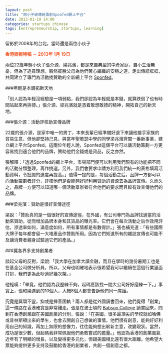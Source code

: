 ```yaml
---
layout: post
title: "兩小子破傳統勇創Sponfed網上平台"
date: 2013-01-19 14:00
categories: startups chinese
tags: [entrepreneurship, startups, learning]
---
```


留影於2008年的台北，當時還是兩位小伙子

<span style="color: #f15a29; font-weight: bold;">香港商報特稿 － 2013年 1月 19日</span>

兩位22歲年輕小伙子張介源、梁兆濱，都是來自典型的中產家庭，自小生活無憂，但為了追尋理想，毅然擺脫父母為他們苦心編織的安穩之道，走出傳統框框，共同建立了專門為活動找贊助的全新網上平台 <a href="http://sponfed.com">Sponfed</a>。

###年輕是本錢拓新天地

「別人認為年輕沒經驗是一項弱點，我們卻認為年輕就是本錢，就算跌倒了也有時間站起來再拚搏。」張介源、梁兆濱就是憑着敢想敢搏的精神，開拓自己的新天地。

###張介源：活動評核助宣傳品牌

22歲的張介源，是家中唯一的男丁，本來長輩已經準備好退下來讓他接手家族的貿易生意，但他卻堅持己見，與當年聖若瑟中學的同學梁兆濱齊闖一番新事業，建立網上平台Sponfed。這兩位年輕人說，Sponfed這個平台可以讓活動籌劃一方更容易找到適合他們的品牌，贊助他們金錢或是貨品，反之亦然。

張解釋：「透過Sponfed的網上平台，市場部門便可以利用我們現有的功能把不同的活動分類整理，再作挑選。另外，我們會要求申請方利用我們統一的表格填寫活動資料，令批閱的進度再提高。」值得一提的是，每個活動之后，品牌一方都可以向活動籌劃者評分，評核他們是否能夠好好利用贊助的資源去為品牌宣傳。久而久之，品牌一方便可以知道哪一個活動舉辦者符合他們的要求而且較有效宣傳他們的品牌。

###梁兆濱：贊助是很好宣傳途徑

梁說：「贊助真的是一個很好的宣傳途徑，在外國，有公司專門為品牌找適當的活動來贊助，從而增加品牌本身和其貨品的曝光率。它們會在每次活動之后作效用評估，滲透率如何，滿意度如何，所有事情都是有數得計。」張也補充道：「有些國際大牌子每年都會留一大堆產品作贊助所用。因為它們知道所有的雜誌宣傳也可能不及讓消費者親身試驗過它們的產品。」

###冀各界多支持創業者

談起父母的反對，梁說:「我大學在加拿大讀金融，而且在學時的幾份暑期工也是在基金公司做分析員，所以，父母也明確地表示很希望我可以繼續在這個行業里面打拚，我們更為此吵過好幾次架。」

他輕嘆：「畢竟，他們認為我歷練不夠，起碼應該找一間大公司好好磨練一下。」事實上，張和梁遇到的10個人，大概8個人都會告訴他們同一席話。

究竟是冥頑不靈，抑或是擇善固執？兩人都是從外國讀書回來，他們覺得「創業」這一條路在香港確實是非常難走。張是在波士頓的 <a href="http://babson.edu">Babson College</a> 讀書回來，問到在香港創業跟在美國創業的分別，張說：「在美國，很多最頂尖的學校就如哈佛或普林斯頓出來的學生，也會去開創自己想做的事情。他們很有創意，能夠好好利用自己的知識，再加上無限的想像力，往往能夠想出嶄新主意，改變現狀。當然，成功是很少數，但起碼我非常佩服他們勇敢嘗試的膽量。」他認為香港的創業風氣近年有了明顯的增長，以及變得更多元化，但跟美國相比還有很大距離。他希望大眾能夠提供更多支持及鼓勵給香港的創業者，共創一個創意之都。
